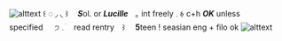 ![alttext](https://i.ibb.co/LkJDGXX/ezgif-5-db8ac07f21.gif)
꒰ ◌ ◞  ◟ ꒱ㅤ ***S***ol. or ***Lucille***ㅤ｡ int freely   𓈒 𑂯   c+h ***OK*** unless specified⠀⠀੭    𓈒     ׄ  ⠀read rentry      ⠀꒱ ⠀ **5**teen ! seasian eng + filo ok
![alttext](https://three.crd.co/assets/images/gallery21/1760c4c6_original.png?v=fb319157)
